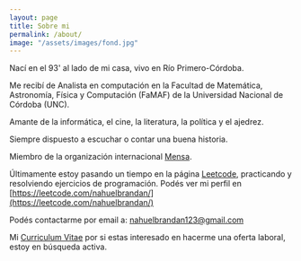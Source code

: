 ```yaml
---
layout: page
title: Sobre mi
permalink: /about/
image: "/assets/images/fond.jpg"
---
```


Nací en el 93' al lado de mi casa, vivo en Río Primero-Córdoba.

Me recibí de Analista en computación en la Facultad de Matemática, Astronomía, Física y Computación (FaMAF) de la Universidad Nacional de Córdoba (UNC).

Amante de la informática, el cine, la literatura, la política y el ajedrez.

Siempre dispuesto a escuchar o contar una buena historia.

Miembro de la organización internacional [Mensa](https://es.wikipedia.org/wiki/Mensa_(organizaci%C3%B3n)).

Últimamente estoy pasando un tiempo en la página [Leetcode](https://leetcode.com/), practicando y resolviendo ejercicios de programación. Podés ver mi perfil en [https://leetcode.com/nahuelbrandan/](https://leetcode.com/nahuelbrandan/)

Podés contactarme por email a: <A HREF="mailto:
&#110;&#097;&#104;&#117;&#101;&#108;&#098;&#114;&#097;&#110;&#100;&#097;&#110;&#049;&#050;&#051;&#064;&#103;&#109;&#097;&#105;&#108;&#046;&#099;&#111;&#109;">
&#110;&#097;&#104;&#117;&#101;&#108;&#098;&#114;&#097;&#110;&#100;&#097;&#110;&#049;&#050;&#051;&#064;&#103;&#109;&#097;&#105;&#108;&#046;&#099;&#111;&#109;
</A>

Mi [Curriculum Vitae](https://drive.google.com/open?id=1xM8h3zGezwkZk1m4B-Jnc1qFYiBheBbr) por si estas interesado en hacerme una oferta laboral, estoy en búsqueda activa.
